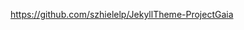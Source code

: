 [   https://github.com/szhielelp/JekyllTheme-ProjectGaia    ](https://github.com/szhielelp/JekyllTheme-ProjectGaia)